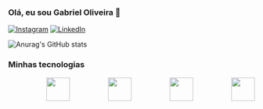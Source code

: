 ### Olá, eu sou Gabriel Oliveira 👋

[![Instagram](https://img.shields.io/badge/Instagram-E4405F?style=for-the-badge&logo=instagram&logoColor=white)](https://instagram.com/gabrielocf)
[![LinkedIn](https://img.shields.io/badge/LinkedIn-0077B5?style=for-the-badge&logo=linkedin&logoColor=white)](https://www.linkedin.com/in/gabriel-cardoso-bb1175262/)


![Anurag's GitHub stats](https://github-readme-stats.vercel.app/api?username=gabriellloc&show_icons=true&theme=dark)
<!-- ![Top Langs](https://github-readme-stats.vercel.app/api/top-langs/?username=gabriellloc&hide_progress=false&layout=compact&theme=dark) -->


<!-- ![Top Langs](https://github-readme-stats.vercel.app/api/top-langs/?username=gabriellloc&layout=compact) -->

### Minhas tecnologias
<div style="display: flex; justify-content: space-between;"><br>
    <img style="width:3rem;" src="https://cdn.jsdelivr.net/gh/devicons/devicon@latest/icons/python/python-original.svg"/>
    <img style="width:3rem;" src="https://cdn.jsdelivr.net/gh/devicons/devicon@latest/icons/html5/html5-original-wordmark.svg"/>
    <img style="width:3rem;" src="https://cdn.jsdelivr.net/gh/devicons/devicon@latest/icons/css3/css3-original-wordmark.svg"/>
    <img style="width:3rem;" src="https://cdn.jsdelivr.net/gh/devicons/devicon@latest/icons/javascript/javascript-plain.svg" />
</div>